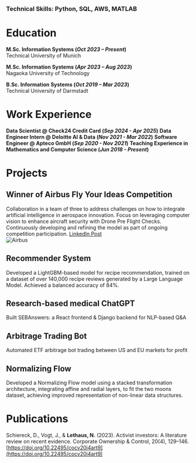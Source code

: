### Technical Skills: Python, SQL, AWS, MATLAB

# Education
<!--
- M.Sc., Information Systems | Technical University of Munich (_Oct 2023 - Mar 2026_)
- M.Sc., Information Systems | Nagaoka University of Technology (_Apr 2023 - Aug 2023_)
- B.Sc., Information Systems | Technical University of Darmstadt (_Oct 2019 - Mar 2023_)
-->

**M.Sc. Information Systems (_Oct 2023 – Present_)**  
Technical University of Munich

**M.Sc. Information Systems (_Apr 2023 – Aug 2023_)**    
Nagaoka University of Technology

**B.Sc. Information Systems (_Oct 2019 – Mar 2023_)**  
Technical University of Darmstadt

# Work Experience
**Data Scientist @ Check24 Credit Card (_Sep 2024 - Apr 2025_)**
**Data Engineer Intern @ Deloitte AI & Data (_Nov 2021 - Mar 2022_)**
**Software Engineer @ Apteco GmbH (_Sep 2020 - Nov 2021_)** 
**Teaching Experience in Mathematics and Computer Science (_Jun 2018 - Present_)**

# Projects
## Winner of Airbus Fly Your Ideas Competition
Collaboration in a team of three to address challenges on how to integrate artificial intelligence in aerospace innovation. Focus on leveraging computer vision to enhance aircraft security with Drone Pre Flight Checks. Continuously developing and refining the model as part of ongoing competition participation.
[LinkedIn Post](https://www.linkedin.com/posts/airbusgroup_flyyourideas-activity-7223630895331635202-PTgc/?utm_source=share&utm_medium=member_desktop&rcm=ACoAADIQzxABJ5640m3HaL9G0R_US85eCL4e3TA)  
![Airbus](/assets/img/airbus.png)


## Recommender System
Developed a LightGBM-based model for recipe recommendation, trained on a dataset of over 140,000 recipe reviews generated by a Large Language Model. Achieved a balanced accuracy of 84%.

## Research-based medical ChatGPT
Built SEBAnswers: a React frontend & Django backend for NLP-based Q&A

## Arbitrage Trading Bot
Automated ETF arbitrage bot trading between US and EU markets for profit

## Normalizing Flow
Developed a Normalizing Flow model using a stacked transformation architecture, integrating affine and radial layers, to fit the two moons dataset, achieving improved representation of non-linear data structures.

# Publications
Schiereck, D., Vogt, J., & **Lethaus, N.** (2023). Activist investors: A literature review on recent evidence. Corporate Ownership & Control, 20(4), 129–146. [https://doi.org/10.22495/cocv20i4art9](https://doi.org/10.22495/cocv20i4art9)



